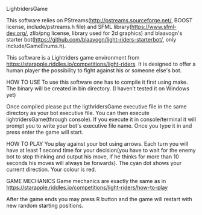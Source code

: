 LightridersGame

This software relies on PStreams(http://pstreams.sourceforge.net/, BOOST license, include/pstreams.h file) and SFML library(https://www.sfml-dev.org/, zlib/png license, library used for 2d graphics) and blaavogn's starter bot(https://github.com/blaavogn/light-riders-starterbot/, only include/GameEnums.h). 

This software is a Lightriders game environment from https://starapple.riddles.io/competitions/light-riders.
It is designed to offer a human player the possibility to fight against his or someone else's bot. 


HOW TO USE
To use this software one has to compile it first using make. The binary will be created in bin directory. (I haven’t tested it on Windows yet)

Once compiled please put the ligthridersGame executive file in the same directory as your bot executive file.
You can then execute lightridersGame(through console). If you execute it in console/terminal it will prompt you to write your bot's executive file name. Once you type it in and press enter the game will start. 

HOW TO PLAY
You play against your bot using arrows. Each turn you will have at least 1 second time for your decision(you have to wait for the enemy bot to stop thinking and output his move, if he thinks for more than 10 seconds his moves will always be forwards). The cyan dot shows your current direction. Your colour is red. 

GAME MECHANICS
Game mechanics are exactly the same as in https://starapple.riddles.io/competitions/light-riders/how-to-play

After the game ends you may press R button and the game will restart with new random starting positions.
